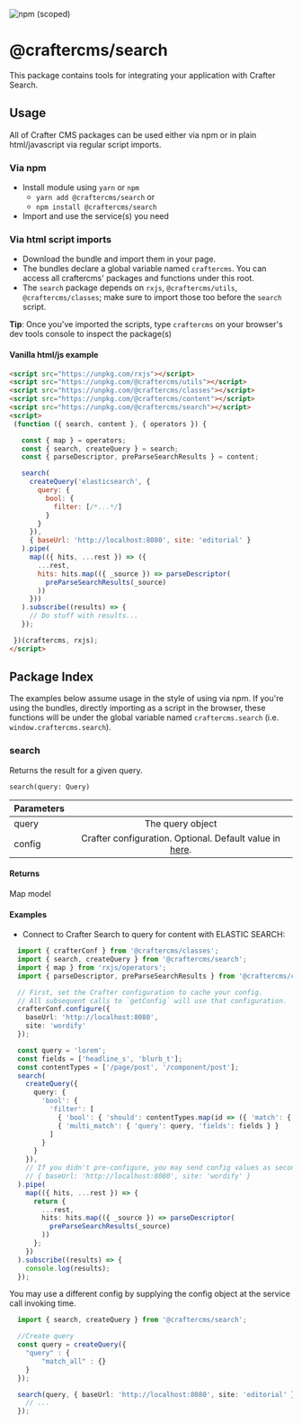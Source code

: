 ![npm (scoped)](https://img.shields.io/npm/v/@craftercms/search?style=plastic)

# @craftercms/search

This package contains tools for integrating your application with Crafter Search.

## Usage

All of Crafter CMS packages can be used either via npm or in plain html/javascript via regular script imports.

### Via npm

- Install module using `yarn` or `npm`
  - `yarn add @craftercms/search` or
  - `npm install @craftercms/search`
- Import and use the service(s) you need

### Via html script imports

- Download the bundle and import them in your page.
- The bundles declare a global variable named `craftercms`. You can access all craftercms' packages and functions under this root.
- The `search` package depends on `rxjs`, `@craftercms/utils`, `@craftercms/classes`; make sure to import those too before the `search` script.
 
**Tip**: Once you've imported the scripts, type `craftercms` on your browser's dev tools console to inspect the package(s)
 
#### Vanilla html/js example

 ```html
<script src="https://unpkg.com/rxjs"></script>
<script src="https://unpkg.com/@craftercms/utils"></script>
<script src="https://unpkg.com/@craftercms/classes"></script>
<script src="https://unpkg.com/@craftercms/content"></script>
<script src="https://unpkg.com/@craftercms/search"></script>
<script>
  (function ({ search, content }, { operators }) {

    const { map } = operators;
    const { search, createQuery } = search;
    const { parseDescriptor, preParseSearchResults } = content;

    search(
      createQuery('elasticsearch', {
        query: {
          bool: {
            filter: [/*...*/]
          }
        }
      }),
      { baseUrl: 'http://localhost:8080', site: 'editorial' }
    ).pipe(
      map(({ hits, ...rest }) => ({
        ...rest,
        hits: hits.map(({ _source }) => parseDescriptor(
          preParseSearchResults(_source)
        ))
      }))
    ).subscribe((results) => {
      // Do stuff with results...
    });

  })(craftercms, rxjs);
</script>
```

## Package Index

The examples below assume usage in the style of using via npm. If you're using the bundles, 
directly importing as a script in the browser, these functions will be under the global variable
named `craftercms.search` (i.e. `window.craftercms.search`).

### search
Returns the result for a given query.

`search(query: Query)` 

| Parameters    |                |
| ------------- |:--------------:|
| query         | The query object |
| config        | Crafter configuration. Optional. Default value in [here](../models/README.md#CrafterConfig). |

#### Returns

Map model

#### Examples

- Connect to Crafter Search to query for content with ELASTIC SEARCH:

```typescript
  import { crafterConf } from '@craftercms/classes';
  import { search, createQuery } from '@craftercms/search';
  import { map } from 'rxjs/operators';
  import { parseDescriptor, preParseSearchResults } from '@craftercms/content';

  // First, set the Crafter configuration to cache your config. 
  // All subsequent calls to `getConfig` will use that configuration.
  crafterConf.configure({
    baseUrl: 'http://localhost:8080',
    site: 'wordify'
  });

  const query = 'lorem';
  const fields = ['headline_s', 'blurb_t'];
  const contentTypes = ['/page/post', '/component/post'];
  search(
    createQuery({
      query: {
        'bool': {
          'filter': [
            { 'bool': { 'should': contentTypes.map(id => ({ 'match': { 'content-type': id } })) } },
            { 'multi_match': { 'query': query, 'fields': fields } }
          ]
        }
      }
    }),
    // If you didn't pre-configure, you may send config values as second param here
    // { baseUrl: 'http://localhost:8080', site: 'wordify' }
  ).pipe(
    map(({ hits, ...rest }) => {
      return { 
        ...rest, 
        hits: hits.map(({ _source }) => parseDescriptor(
          preParseSearchResults(_source)
        )) 
      };
    })
  ).subscribe((results) => {
    console.log(results);
  });
```

You may use a different config by supplying the config object at the service call invoking time.

```typescript
  import { search, createQuery } from '@craftercms/search';

  //Create query
  const query = createQuery({
    "query" : {
        "match_all" : {}
    }
  });

  search(query, { baseUrl: 'http://localhost:8080', site: 'editorial' }).subscribe((results) => {
    // ...
  });
```
